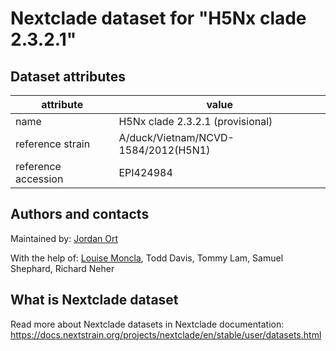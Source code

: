 # Nextclade dataset for "H5Nx clade 2.3.2.1"


## Dataset attributes

| attribute            | value                                    |
| -------------------- | ---------------------------------------- |
| name                 | H5Nx clade 2.3.2.1 (provisional)         |
| reference strain     | A/duck/Vietnam/NCVD-1584/2012(H5N1)      |
| reference accession  | EPI424984                                |


## Authors and contacts

Maintained by: [Jordan Ort](https://lmoncla.github.io/monclalab/team/JordanOrt/)

With the help of: [Louise Moncla](https://lmoncla.github.io/monclalab/team/LouiseMoncla/), Todd Davis, Tommy Lam, Samuel Shephard, Richard Neher


## What is Nextclade dataset

Read more about Nextclade datasets in Nextclade documentation: https://docs.nextstrain.org/projects/nextclade/en/stable/user/datasets.html